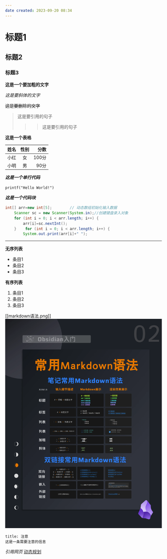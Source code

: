 ```yaml
---
date created: 2023-09-20 08:34
---
```


# 标题1

## 标题2

### 标题3

**这是一个要加粗的文字**

_这是要斜体的文字_

~~这是要删除的文字~~

> 这是要引用的句子
>
> > > 这是要引用的句子

**这是一个表格**

| 姓名 |  性别 |   分数 |
| -- | :-: | ---: |
| 小红 |  女  | 100分 |
| 小明 |  男  |  90分 |

_**这是一个单行代码**_

`printf("Hello World!")`

_**这是一个代码块**_

```java
int[] arr=new int[5];        // 动态数组初始化输入数据  
    Scanner sc = new Scanner(System.in);//创建键盘录入对象  
    for (int i = 0; i < arr.length; i++) {  
        arr[i]=sc.nextInt();  
    }    for (int i = 0; i < arr.length; i++) {  
        System.out.print(arr[i]+" ");
```

---

**无序列表**

- 条目1
- 条目2
- 条目3

**有序列表**

1. 条目1
2. 条目2
3. 条目3

[[markdown语法.png]]
![图片](Pictures/markdown语法.png)

```ad-warning
title: 注意
这是一条需要注意的信息

```

*引用网页*
[动态规划](https://houbb.github.io/2020/01/23/data-struct-learn-07-base-dp)  
